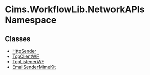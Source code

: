 # Cims.WorkflowLib.NetworkAPIs Namespace

## Classes 

- [HttpSender](HttpSender.md)
- [TcpClientWF](TcpClientWF.md)
- [TcpListenerWF](TcpListenerWF.md)
- [EmailSenderMimeKit](EmailSenderMimeKit.md)
